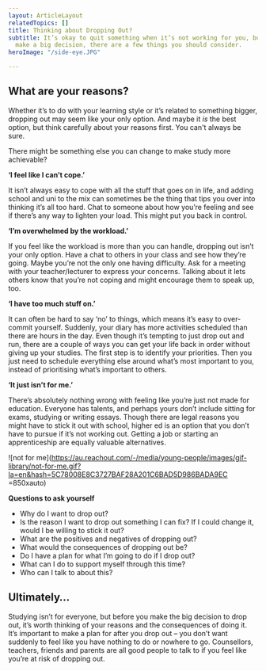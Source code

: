 ```yaml
---
layout: ArticleLayout
relatedTopics: []
title: Thinking about Dropping Out?
subtitle: It’s okay to quit something when it’s not working for you, but before you
  make a big decision, there are a few things you should consider.
heroImage: "/side-eye.JPG"

---
```

## What are your reasons?

Whether it’s to do with your learning style or it’s related to something bigger, dropping out may seem like your only option. And maybe it _is_ the best option, but think carefully about your reasons first. You can't always be sure.

There might be something else you can change to make study more achievable?

**‘I feel like I can’t cope.’**

It isn’t always easy to cope with all the stuff that goes on in life, and adding school and uni to the mix can sometimes be the thing that tips you over into thinking it’s all too hard. Chat to someone about how you’re feeling and see if there’s any way to lighten your load. This might put you back in control.

**‘I’m overwhelmed by the workload.’**

If you feel like the workload is more than you can handle, dropping out isn’t your only option. Have a chat to others in your class and see how they’re going. Maybe you’re not the only one having difficulty. Ask for a meeting with your teacher/lecturer to express your concerns. Talking about it lets others know that you’re not coping and might encourage them to speak up, too.

<ROImage url="https://au.reachout.com/-/media/young-people/images/gif-library/spongebob-maths.gif?la=en&hash=25AC2B147EDA3F57E133082879F4458E1BE4F942=850xauto" />

**‘I have too much stuff on.’**

It can often be hard to say ‘no’ to things, which means it’s easy to over-commit yourself. Suddenly, your diary has more activities scheduled than there are hours in the day. Even though it’s tempting to just drop out and run, there are a couple of ways you can get your life back in order without giving up your studies. The first step is to identify your priorities. Then you just need to schedule everything else around what’s most important to you, instead of prioritising what’s important to others.

**‘It just isn’t for me.’**

There’s absolutely nothing wrong with feeling like you’re just not made for education. Everyone has talents, and perhaps yours don’t include sitting for exams, studying or writing essays. Though there are legal reasons you might have to stick it out with school, higher ed is an option that you don’t have to pursue if it’s not working out. Getting a job or starting an apprenticeship are equally valuable alternatives.

!\[not for me\](https://au.reachout.com/-/media/young-people/images/gif-library/not-for-me.gif?la=en&hash=5C78008E8C3727BAF28A201C6BAD5D986BADA9EC =850xauto)

<ROImage url="https://au.reachout.com/-/media/young-people/images/gif-library/not-for-me.gif?la=en&hash=5C78008E8C3727BAF28A201C6BAD5D986BADA9EC=850xauto" />

**Questions to ask yourself**

* Why do I want to drop out?
* Is the reason I want to drop out something I can fix? If I could change it, would I be willing to stick it out?
* What are the positives and negatives of dropping out?
* What would the consequences of dropping out be?
* Do I have a plan for what I’m going to do if I drop out?
* What can I do to support myself through this time?
* Who can I talk to about this?

## Ultimately…

Studying isn’t for everyone, but before you make the big decision to drop out, it’s worth thinking of your reasons and the consequences of doing it. It’s important to make a plan for after you drop out – you don’t want suddenly to feel like you have nothing to do or nowhere to go. Counsellors, teachers, friends and parents are all good people to talk to if you feel like you’re at risk of dropping out.